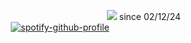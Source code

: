    ‎ ‎ ‎    ‎ ‎ ‎    ‎ ‎ ‎    ‎ ‎ ‎    ‎ ‎ ‎    ‎ ‎ ‎    ‎ ‎ ‎    ‎ ‎ ‎    ‎ ‎ ‎    ‎ ‎ ‎    ‎ ‎ ‎    ‎ ‎ ‎    ‎ ‎ ‎    ‎ ‎ ‎    ‎ ‎ ‎    ‎ ‎ ‎    ‎ ‎ ‎    ‎ ‎   ‎ ‎ ‎    ‎ ‎ ‎    ‎ ‎ ‎    ‎ ‎ ‎    ‎ ‎ ‎    ‎ ‎ ‎    ‎ ‎ ‎    ‎ ‎ ‎    ‎ ‎ ‎  ‎ ![](https://komarev.com/ghpvc/?username=byIer&label=fans) since 02/12/24
   ‎ ‎ ‎    ‎ ‎ ‎    ‎ ‎ ‎    ‎ ‎ ‎    ‎ ‎ ‎    ‎ ‎ ‎    ‎ ‎ ‎    ‎ ‎ ‎    ‎ ‎ ‎    ‎ ‎ ‎    ‎ ‎ ‎    ‎ ‎ ‎    ‎ ‎ ‎    ‎ ‎ ‎    ‎ ‎ ‎    ‎ ‎ ‎    ‎ ‎ ‎    ‎ ‎ ‎    ‎ ‎ ‎    ‎ ‎ ‎    ‎ ‎ ‎   ‎ ‎ ‎    ‎ ‎ ‎    ‎ ‎ ‎    ‎ ‎ ‎    ‎ ‎ ‎    ‎ ‎ ‎    ‎ ‎ ‎    ‎ ‎ ‎    ‎ ‎ ‎    ‎ ‎ ‎    ‎ ‎ ‎    ‎ ‎ ‎    ‎ ‎ ‎    ‎ ‎ ‎    ‎ ‎ ‎    ‎ ‎ ‎    ‎ ‎ ‎    ‎ ‎ ‎    ‎ ‎ ‎    ‎ ‎ ‎    ‎ ‎ ‎    ‎ ‎ ‎    ‎ ‎ ‎    ‎ ‎   ‎ ‎ ‎    ‎ ‎ ‎    ‎ ‎ ‎    ‎ ‎ ‎    ‎ ‎ ‎    ‎ ‎ ‎    ‎ ‎ ‎    ‎ ‎ ‎    ‎ ‎ ‎    ‎ ‎ ‎    ‎ ‎ ‎    ‎ ‎ ‎    ‎ ‎ ‎    ‎ ‎ ‎    ‎ ‎ ‎    ‎ ‎ ‎    ‎ ‎ ‎    ‎ ‎   ‎ ‎ ‎    ‎ ‎ ‎    ‎ ‎ ‎    ‎ ‎ ‎    ‎ ‎ ‎    ‎ ‎ ‎    ‎ ‎ ‎    ‎ ‎ ‎    ‎ ‎ ‎  ‎    ‎ ‎ ‎    ‎ ‎ ‎    ‎ ‎ ‎    ‎ ‎ ‎    ‎ ‎ ‎    ‎ ‎ ‎    ‎ ‎ ‎    ‎ ‎ ‎    ‎ ‎ ‎    ‎ ‎ ‎    ‎ ‎ ‎    ‎ ‎ ‎    ‎ ‎ ‎    ‎ ‎ ‎    ‎ ‎ ‎    ‎ ‎ ‎    ‎ ‎ ‎    ‎ ‎   ‎ ‎ ‎    ‎ ‎ ‎    ‎ ‎ ‎    ‎ ‎ ‎    ‎ ‎ ‎    ‎ ‎ ‎    ‎ ‎ ‎    ‎ ‎ ‎    ‎ ‎ ‎  ‎    ‎ ‎ ‎    ‎ ‎ ‎    ‎ ‎ ‎    ‎ ‎ ‎    ‎ ‎ ‎    ‎ ‎ ‎    ‎ ‎ ‎    ‎ ‎ ‎    ‎ ‎ ‎    ‎ ‎ ‎    ‎ ‎ ‎    ‎ ‎ ‎    ‎ ‎ ‎    ‎ ‎ ‎    ‎ ‎ ‎    ‎ ‎ ‎    ‎ ‎ ‎    ‎ ‎   ‎ ‎ ‎    ‎ ‎ ‎    ‎ ‎ ‎    ‎ ‎ ‎    ‎ ‎ ‎    ‎ ‎ ‎    ‎ ‎ ‎    ‎ ‎ ‎    ‎ ‎ ‎  ‎  ‎  [![spotify-github-profile](https://spotify-github-profile.kittinanx.com/api/view?uid=8agdmn2yckudzad6crq1umy54&cover_image=true&theme=default&show_offline=true&background_color=121212&interchange=true&bar_color_cover=true)](https://spotify-github-profile.kittinanx.com/api/view?uid=8agdmn2yckudzad6crq1umy54&redirect=true)
